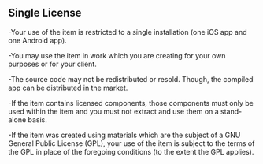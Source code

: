 ## Single License


-Your use of the item is restricted to a single installation (one iOS app and one Android app).

-You may use the item in work which you are creating for your own purposes or for your client.

-The source code may not be redistributed or resold. Though, the compiled app can be distributed in the market.

-If the item contains licensed components, those components must only be used within the item and you must not extract and use them on a stand-alone basis.

-If the item was created using materials which are the subject of a GNU General Public License (GPL), your use of the item is subject to the terms of the GPL in place of the foregoing conditions (to the extent the GPL applies).

